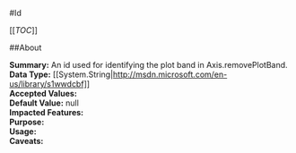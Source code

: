 #Id

[[_TOC_]]

##About

**Summary:**  An id used for identifying the plot band in Axis.removePlotBand.   
**Data Type:** [[System.String|http://msdn.microsoft.com/en-us/library/s1wwdcbf]]  
**Accepted Values:**   
**Default Value:** null  
**Impacted Features:**   
**Purpose:**   
**Usage:**   
**Caveats:**   

